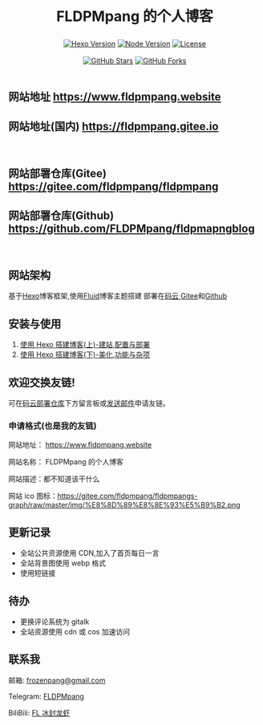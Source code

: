 <h1><p align="center">FLDPMpang 的个人博客</p></h1>

<p align="center">
  <a title="Hexo Version" target="_blank" href="https://hexo.io/zh-cn/"><img alt="Hexo Version" src="https://img.shields.io/badge/Hexo-5.1.1-brightgreen?style=for-the-badge"></a>
  <a title="Node Version" target="_blank" href="https://nodejs.org/zh-cn/"><img alt="Node Version" src="https://img.shields.io/badge/Node-v12.18.4-yellowgreen?style=for-the-badge"></a>
  <a title="License" target="_blank" href="https://github.com/FLDPMpang/fldpmapngblog/blob/master/LICENSE"><img alt="License" src="https://img.shields.io/github/license/FLDPMpang/fldpmapngblog?style=for-the-badge"></a>
  <br><br>
  <a title="GitHub Stars" target="_blank" href="https://github.com/FLDPMpang/fldpmapngblog/stargazers"><img alt="GitHub Stars" src="https://img.shields.io/github/stars/FLDPMpang/fldpmapngblog?style=social"></a>  
  <a title="GitHub Forks" target="_blank" href="https://github.com/FLDPMpang/fldpmapngblog/network/members"><img alt="GitHub Forks" src="https://img.shields.io/github/forks/FLDPMpang/fldpmapngblog?style=social"></a>  
  <br><br>
</p>

## 网站地址 https://www.fldpmpang.website

## 网站地址(国内) https://fldpmpang.gitee.io

<br>

## 网站部署仓库(Gitee) https://gitee.com/fldpmpang/fldpmpang

## 网站部署仓库(Github) https://github.com/FLDPMpang/fldpmapngblog

<br>

## 网站架构

基于[Hexo](https://hexo.io/zh-cn/)博客框架,使用[Fluid](https://github.com/fluid-dev/hexo-theme-fluid)博客主题搭建
部署在[码云 Gitee](https://fldpmpang.gitee.io)和[Github](https://fldpmpang.github.io/fldpmapngblog/)

## 安装与使用

1. [使用 Hexo 搭建博客(上)-建站,配置与部署](<https://www.fldpmpang.website/2020/09/Hexo搭建博客(上)/>)
2. [使用 Hexo 搭建博客(下)-美化,功能与杂项](<https://www.fldpmpang.website/2020/09/Hexo搭建博客(下)/>)

## 欢迎交换友链!

可在[码云部署仓库](https://fldpmpang.gitee.io)下方留言板或[发送邮件](mailto:frozenpang@gmail.com)申请友链。

### 申请格式(也是我的友链)

网站地址： https://www.fldpmpang.website

网站名称： FLDPMpang 的个人博客

网站描述：都不知道该干什么

网站 ico 图标：https://gitee.com/fldpmpang/fldpmpangs-graph/raw/master/img/%E8%8D%89%E8%8E%93%E5%B9%B2.png

## 更新记录

- 全站公共资源使用 CDN,加入了首页每日一言
- 全站背景图使用 webp 格式
- 使用短链接

## 待办

- 更换评论系统为 gitalk
- 全站资源使用 cdn 或 cos 加速访问

## 联系我

邮箱: [frozenpang@gmail.com](mailto:frozenpang@gmail.com)

Telegram: [FLDPMpang](https://t.me/FLDPMpang)

BiliBili: [FL 冰封龙虾](https://space.bilibili.com/288308942)
